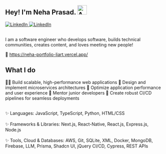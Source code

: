 ## Hey! I'm Neha Prasad. <img src="https://github.com/user-attachments/assets/f67b1956-4d47-4743-a5de-5c6ebc78777b" alt="Animation" style="width: 30px; height: 30px;" />

<a href="https://www.linkedin.com/in/neha-prasad-92499821b/" rel="nofollow">
<img src="https://camo.githubusercontent.com/bbd5a3be2124528ab2064d49356ed845b5f9a05fc79c603e25c76c6601e28b67/68747470733a2f2f696d672e736869656c64732e696f2f62616467652f4c696e6b6564496e2d2532333030373742352e7376673f6c6f676f3d6c696e6b6564696e266c6f676f436f6c6f723d7768697465" alt="LinkedIn" data-canonical-src="https://img.shields.io/badge/LinkedIn-%230077B5.svg?logo=linkedin&logoColor=white" style="max-width: 100%;">

</a>

<a href="https://x.com/nehaaaa_6" rel="nofollow">
<img src="https://camo.githubusercontent.com/5dbd2f21f8806cf3ceacd4d92800f7bcb449757006a16ee64309fed01c4b7668/68747470733a2f2f696d672e736869656c64732e696f2f62616467652f582d626c61636b2e7376673f6c6f676f3d58266c6f676f436f6c6f723d7768697465" alt="LinkedIn" data-canonical-src="https://img.shields.io/badge/X-black.svg?logo=X&logoColor=white" style="max-width: 100%;">

</a>

<br/>
<br/>


I am a software engineer who develops software, builds technical communities, creates content, and loves meeting new people!


🍃
https://neha-portfolio-liart.vercel.app/

## What I do

🎯✨ Build scalable, high-performance web applications 🔄 Design and implement microservices architectures 🚀 Optimize application performance and user experience 👥 Mentor junior developers 🔧 Create robust CI/CD pipelines for seamless deployments


<br/>
✨ Languages: JavaScript, TypeScript, Python, HTML/CSS
<br/>
<br/>
✨ Frameworks & Libraries: Next.js, React-Native, React.js, Express.js, Node.js
<br/>
<br/>
✨ Tools, Cloud & Databases: AWS, Git, SQLite, XML, Docker, MongoDB, Firebase, LLM, Prisma, Shadcn UI, jQuery CI/CD, Cypress, REST APIs
